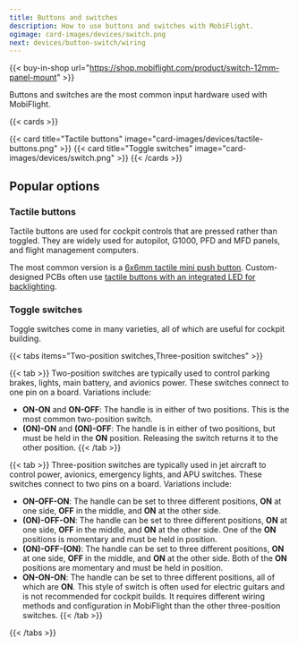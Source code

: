 ```yaml
---
title: Buttons and switches
description: How to use buttons and switches with MobiFlight.
ogimage: card-images/devices/switch.png
next: devices/button-switch/wiring
---
```


{{< buy-in-shop url="https://shop.mobiflight.com/product/switch-12mm-panel-mount" >}}

Buttons and switches are the most common input hardware used with MobiFlight.

{{< cards >}}

{{< card title="Tactile buttons" image="card-images/devices/tactile-buttons.png" >}}
{{< card title="Toggle switches" image="card-images/devices/switch.png" >}}
{{< /cards >}}

## Popular options

### Tactile buttons

Tactile buttons are used for cockpit controls that are pressed rather than toggled. They are widely used for autopilot, G1000, PFD and MFD panels, and flight management computers.

The most common version is a [6x6mm tactile mini push button](https://www.aliexpress.us/item/3256802301084670.html). Custom-designed PCBs often use [tactile buttons with an integrated LED for backlighting](https://www.aliexpress.us/item/3256802787412892.html).

### Toggle switches

Toggle switches come in many varieties, all of which are useful for cockpit building.

{{< tabs items="Two-position switches,Three-position switches" >}}

{{< tab >}}
Two-position switches are typically used to control parking brakes, lights, main battery, and avionics power. These switches connect to one pin on a board. Variations include:

- **ON-ON** and **ON-OFF**: The handle is in either of two positions. This is the most common two-position switch.
- **(ON)-ON** and **(ON)-OFF**: The handle is in either of two positions, but must be held in the **ON** position. Releasing the switch returns it to the other position.
  {{< /tab >}}

{{< tab >}}
Three-position switches are typically used in jet aircraft to control power, avionics, emergency lights, and APU switches. These switches connect to two pins on a board. Variations include:

- **ON-OFF-ON**: The handle can be set to three different positions, **ON** at one side, **OFF** in the middle, and **ON** at the other side.
- **(ON)-OFF-ON**: The handle can be set to three different positions, **ON** at one side, **OFF** in the middle, and **ON** at the other side. One of the **ON** positions is momentary and must be held in position.
- **(ON)-OFF-(ON)**: The handle can be set to three different positions, **ON** at one side, **OFF** in the middle, and **ON** at the other side. Both of the **ON** positions are momentary and must be held in position.
- **ON-ON-ON**: The handle can be set to three different positions, all of which are **ON**. This style of switch is often used for electric guitars and is not recommended for cockpit builds. It requires different wiring methods and configuration in MobiFlight than the other three-position switches.
  {{< /tab >}}

{{< /tabs >}}
